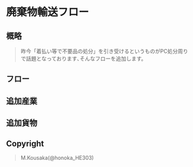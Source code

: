 # 廃棄物輸送フロー
## 概略
> 昨今「着払い等で不要品の処分」を引き受けるというものがPC処分周りで話題となっております､そんなフローを追加します。

## フロー
## 追加産業
## 追加貨物
## Copyright
> M.Kousaka(@honoka_HE303)
